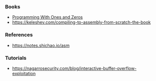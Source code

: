 ### Books

- [Programming With Ones and Zeros](https://www.hanshq.net/ones-and-zeros.html)
- https://keleshev.com/compiling-to-assembly-from-scratch-the-book

### References

- https://notes.shichao.io/asm

### Tutorials

- https://nagarrosecurity.com/blog/interactive-buffer-overflow-exploitation

